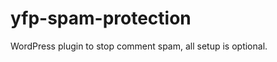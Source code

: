 yfp-spam-protection
===================

WordPress plugin to stop comment spam, all setup is optional.
